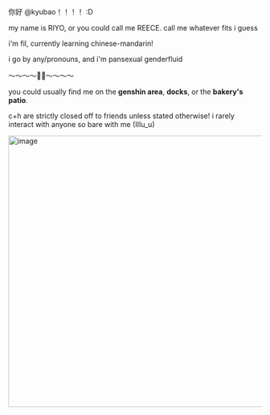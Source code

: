 你好 @kyubao！！！！ :D

my name is RIYO, or you could call me REECE. call me whatever fits i guess

i'm fil, currently learning chinese-mandarin! 

i go by any/pronouns, and i'm pansexual genderfluid

～～～～🍁💫～～～～

you could usually find me on the **genshin area**, **docks**, or the **bakery's patio**.

c+h are strictly closed off to friends unless stated otherwise! i rarely interact with anyone so bare with me (IIIu_u)

<img width="540" alt="image" src="https://github.com/user-attachments/assets/5977c7c5-035a-4763-94e2-71862299b4ed">
